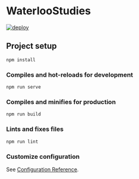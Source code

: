 # WaterlooStudies

[![deploy](https://github.com/andythsu/WaterlooStudies/workflows/deploy/badge.svg?branch=master)](https://github.com/andythsu/WaterlooStudies/actions?query=workflow%3Adeploy)

## Project setup
```
npm install
```

### Compiles and hot-reloads for development
```
npm run serve
```

### Compiles and minifies for production
```
npm run build
```

### Lints and fixes files
```
npm run lint
```

### Customize configuration
See [Configuration Reference](https://cli.vuejs.org/config/).
